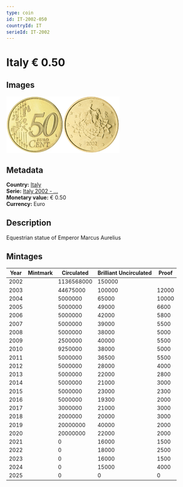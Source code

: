 ```yaml
---
type: coin
id: IT-2002-050
countryId: IT
serieId: IT-2002
---
```


# Italy € 0.50

## Images

<img src="../../../Images/common-2002-050.webp" height="150" alt="Front image"><img src="Images/italy-2002-050.webp" height="150" alt="Back image">

## Metadata

**Country:** [Italy](../index.md)\
**Serie:** [Italy 2002 - ...](index.md)\
**Monetary value:** € 0.50\
**Currency:** Euro

## Description

Equestrian statue of Emperor Marcus Aurelius

## Mintages

| Year | Mintmark | Circulated | Brilliant Uncirculated | Proof |
| ---- | -------- | ---------- | ---------------------- | ----- |
| 2002 |          | 1136568000 | 150000                 |       |
| 2003 |          | 44675000   | 100000                 | 12000 |
| 2004 |          | 5000000    | 65000                  | 10000 |
| 2005 |          | 5000000    | 49000                  | 6600  |
| 2006 |          | 5000000    | 42000                  | 5800  |
| 2007 |          | 5000000    | 39000                  | 5500  |
| 2008 |          | 5000000    | 38000                  | 5000  |
| 2009 |          | 2500000    | 40000                  | 5500  |
| 2010 |          | 9250000    | 38000                  | 5000  |
| 2011 |          | 5000000    | 36500                  | 5500  |
| 2012 |          | 5000000    | 28000                  | 4000  |
| 2013 |          | 5000000    | 22000                  | 2800  |
| 2014 |          | 5000000    | 21000                  | 3000  |
| 2015 |          | 5000000    | 23000                  | 2300  |
| 2016 |          | 5000000    | 19300                  | 2000  |
| 2017 |          | 3000000    | 21000                  | 3000  |
| 2018 |          | 2000000    | 20000                  | 3000  |
| 2019 |          | 20000000   | 40000                  | 2000  |
| 2020 |          | 20000000   | 22000                  | 2000  |
| 2021 |          | 0          | 16000                  | 1500  |
| 2022 |          | 0          | 18000                  | 2500  |
| 2023 |          | 0          | 16000                  | 1500  |
| 2024 |          | 0          | 15000                  | 4000  |
| 2025 |          | 0          | 0                      | 0     |
